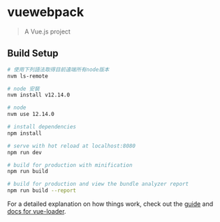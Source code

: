 # vuewebpack

> A Vue.js project

## Build Setup

``` bash
# 使用下列語法取得目前遠端所有node版本
nvm ls-remote

# node 安裝
nvm install v12.14.0

# node 
nvm use 12.14.0

# install dependencies
npm install

# serve with hot reload at localhost:8080
npm run dev

# build for production with minification
npm run build

# build for production and view the bundle analyzer report
npm run build --report
```

For a detailed explanation on how things work, check out the [guide](http://vuejs-templates.github.io/webpack/) and [docs for vue-loader](http://vuejs.github.io/vue-loader).
